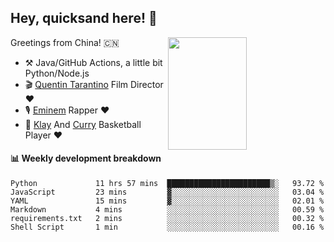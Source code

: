 ## Hey, quicksand here! 🏃
[<img align="right" width="50%" height='180' src="https://quicksandznzn.github.io/image/warriors.jpg">](https://github.com/quicksandznzn)
<!--
[<img align="right" width="50%" src="https://github-readme-stats.vercel.app/api?username=quicksandznzn&theme=dark&show_icons=true">](https://github.com/quicksandznzn)
-->


Greetings from China! 🇨🇳

- ⚒️ Java/GitHub Actions, a little bit Python/Node.js
- 🎬 [Quentin Tarantino](https://www.instagram.com/tarantinoxx/) Film Director ❤️
- 🎙 [Eminem](https://www.instagram.com/eminem/) Rapper ❤️
- 🏀 [Klay](https://www.instagram.com/klaythompson/) And [Curry](https://www.instagram.com/stephencurry30/) Basketball Player ❤️


#### :bar_chart: Weekly development breakdown
<!--START_SECTION:waka-->

```text
Python             11 hrs 57 mins  ███████████████████████▒░   93.72 %
JavaScript         23 mins         ▓░░░░░░░░░░░░░░░░░░░░░░░░   03.04 %
YAML               15 mins         ▓░░░░░░░░░░░░░░░░░░░░░░░░   02.01 %
Markdown           4 mins          ░░░░░░░░░░░░░░░░░░░░░░░░░   00.59 %
requirements.txt   2 mins          ░░░░░░░░░░░░░░░░░░░░░░░░░   00.32 %
Shell Script       1 min           ░░░░░░░░░░░░░░░░░░░░░░░░░   00.16 %
```

<!--END_SECTION:waka-->
